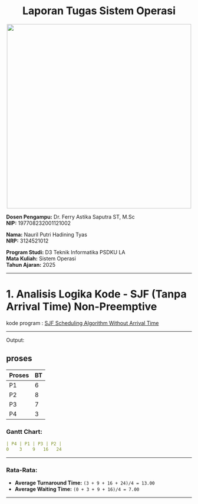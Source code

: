 <div align="center">
  
# Laporan Tugas Sistem Operasi
</div>
<p align="center">
  <img src="https://github.com/Naurilputri/SisOp-2025/blob/main/img/logo.jpg" width="500"/>
</p>

**Dosen Pengampu:** Dr. Ferry Astika Saputra ST, M.Sc  
**NIP:** 197708232001121002  

**Nama:** Nauril Putri Hadining Tyas  
**NRP:** 3124521012  

**Program Studi:** D3 Teknik Informatika PSDKU LA  
**Mata Kuliah:** Sistem Operasi  
**Tahun Ajaran:** 2025  

---

# 1. Analisis Logika Kode - SJF (Tanpa Arrival Time) Non-Preemptive

kode program : [SJF Scheduling Algorithm Without Arrival Time](https://github.com/ferryastika/Scheduling-Algorithms/blob/master/SJF%20Scheduling%20Algorithm%20Without%20Arrival%20Time.c)

---

Output:

## proses

| Proses | BT |
|--------|----|
| P1     | 6  |
| P2     | 8  |
| P3     | 7  |
| P4     | 3  |


### Gantt Chart:
```yaml
| P4 | P1 | P3 | P2 |
0    3    9   16   24
```
---

### Rata-Rata:

- **Average Turnaround Time:** `(3 + 9 + 16 + 24)/4 = 13.00`
- **Average Waiting Time:** `(0 + 3 + 9 + 16)/4 = 7.00`

---
